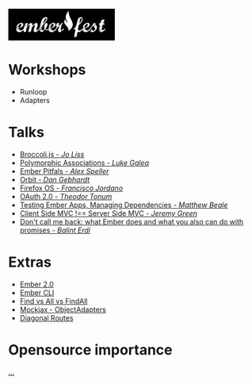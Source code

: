 ![emberfest logo](./images/emberfest-logo.jpg)

# Workshops
* Runloop
* Adapters

# Talks

* [Broccoli.js - *Jo Liss*](talks.md#broccolijs)
* [Polymorphic Associations - *Luke Galea*](talks.md#polymorphic-associations)
* [Ember Pitfals - *Alex Speller*](talks.md#ember-pitfals)
* [Orbit - *Dan Gebhardt*](talks.md#orbit)
* [Firefox OS - *Francisco Jordano*](talks.md#firefox-os)
* [OAuth 2.0 - *Theodor Tonum*](talks.md#oauth-20)
* [Testing Ember Apps, Managing Dependencies - *Matthew Beale*](talks.md#testing-ember-apps-managing-dependencies)
* [Client Side MVC !== Server Side MVC - *Jeremy Green*](talks.md#client-side-mvc--server-side-mvc)
* [Don't call me back: what Ember does and what you also can do with promises - *Balint Erdi*](talks.md#dont-call-me-back-what-ember-does-and-what-you-also-can-do-with-promises)



# Extras

* [Ember 2.0](extras.md#ember-20)
* [Ember CLI](extras.md#ember-cli)
* [Find vs All vs FindAll](extras.md#find-vs-all-vs-findall)
* [Mockjax - ObjectAdapters](extras.md#mockjax---objectadapters)
* [Diagonal Routes](extras.md#diagonal-routes)

# Opensource importance
[...](open-source-importance.md)
